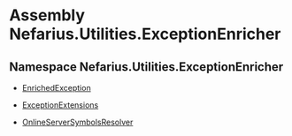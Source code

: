 # Assembly Nefarius.Utilities.ExceptionEnricher

## Namespace Nefarius.Utilities.ExceptionEnricher

- [EnrichedException](./nefarius.utilities.exceptionenricher.enrichedexception.md)

- [ExceptionExtensions](./nefarius.utilities.exceptionenricher.exceptionextensions.md)

- [OnlineServerSymbolsResolver](./nefarius.utilities.exceptionenricher.onlineserversymbolsresolver.md)
